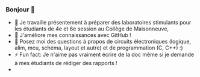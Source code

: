 ### Bonjour 👋

<!--
**max848484/max848484** is a ✨ _special_ ✨ repository because its `README.md` (this file) appears on your GitHub profile.

-->

- 🔭 Je travaille présentement à préparer des laboratoires stimulants pour les étudiants de 4e et 6e session au Collège de Maisonneuve,
- 🌱 J'améliore mes connaissances avec GitHub !
- 💬 Posez moi des questions à propos de circuits électroniques (logique, alim, mcu, schéma, layout et autre) et de programmation (C, C++) :)
- ⚡ Fun fact: Je n'aime pas vraiment écrire de la doc même si je demande à mes étudiants de rédiger des rapports !
- 




